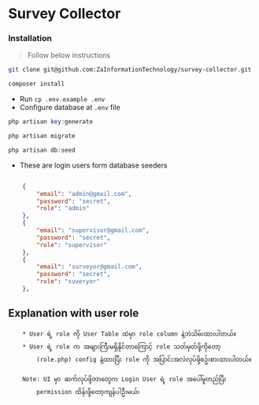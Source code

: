 # Survey Collector

### Installation

> Follow below instructions

```bash
git clone git@github.com:ZaInformationTechnology/survey-collector.git
```
```bash
composer install
```

-   Run `cp .env.example .env`
-   Configure database at `.env` file

```php
php artisan key:generate
```

```php
php artisan migrate
```

```php
php artisan db:seed
```

- These are login users form database seeders
```json

    {
        "email": "admin@gmail.com",
        "password": "secret",
        "role": "admin"
    },
    {
        "email": "supervisor@gmail.com",
        "password": "secret",
        "role": "supervisor"
    },
    {
        "email": "surveyor@gmail.com",
        "password": "secret",
        "role": "suveryor"
    },
```
## Explanation with user role

```
    * User ရဲ့ role ကို User Table ထဲမှာ role column နဲ့ဘဲသိမ်းထားပါတယ်။
    * User ရဲ့ role က အများကြီးမရှိနိုင်တာကြောင့် role သတ်မှတ်ဖို့ကိုတော့ 
        (role.php) config နဲ့ထားပြီး role ကို အပြာင်းအလဲလုပ်ဖို့စဥ်းစားထားပါတယ်။
    
    Note: UI မှာ ဆက်လုပ်ဖို့တာတွေက Login User ရဲ့ role အပေါ်မူတည်ပြီး
        permission ထိန်းဖို့တော့ကျန်ပါဦးမယ်၊
```
